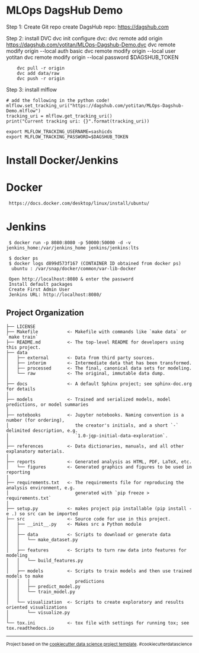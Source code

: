 # MLOps DagsHub Demo
Step 1:
    Create Git repo
    create DagsHub repo: https://dagshub.com

Step 2:
    install DVC
    dvc init
    configure dvc:
        dvc remote add origin https://dagshub.com/yotitan/MLOps-Dagshub-Demo.dvc
        dvc remote modify origin --local auth basic
        dvc remote modify origin --local user yotitan
        dvc remote modify origin --local password $DAGSHUB_TOKEN

        dvc pull -r origin
        dvc add data/raw
        dvc push -r origin    

Step 3:
    install mlflow

    # add the following in the python code!
    mlflow.set_tracking_uri("https://dagshub.com/yotitan/MLOps-Dagshub-Demo.mlflow")
    tracking_uri = mlflow.get_tracking_uri()
    print("Current tracking uri: {}".format(tracking_uri))

    export MLFLOW_TRACKING_USERNAME=sashicds
    export MLFLOW_TRACKING_PASSWORD=$DAGSHUB_TOKEN

# Install Docker/Jenkins
# Docker
     https://docs.docker.com/desktop/linux/install/ubuntu/

# Jenkins     
     $ docker run -p 8080:8080 -p 50000:50000 -d -v jenkins_home:/var/jenkins_home jenkins/jenkins:lts
     
     $ docker ps
     $ docker logs d899d573f167 (CONTAINER ID obtained from docker ps)
      ubuntu : /var/snap/docker/common/var-lib-docker
      
     Open http://localhost:8080 & enter the password
     Install default packages
     Create First Admin User
     Jenkins URL: http://localhost:8080/



Project Organization
------------

    ├── LICENSE
    ├── Makefile           <- Makefile with commands like `make data` or `make train`
    ├── README.md          <- The top-level README for developers using this project.
    ├── data
    │   ├── external       <- Data from third party sources.
    │   ├── interim        <- Intermediate data that has been transformed.
    │   ├── processed      <- The final, canonical data sets for modeling.
    │   └── raw            <- The original, immutable data dump.
    │
    ├── docs               <- A default Sphinx project; see sphinx-doc.org for details
    │
    ├── models             <- Trained and serialized models, model predictions, or model summaries
    │
    ├── notebooks          <- Jupyter notebooks. Naming convention is a number (for ordering),
    │                         the creator's initials, and a short `-` delimited description, e.g.
    │                         `1.0-jqp-initial-data-exploration`.
    │
    ├── references         <- Data dictionaries, manuals, and all other explanatory materials.
    │
    ├── reports            <- Generated analysis as HTML, PDF, LaTeX, etc.
    │   └── figures        <- Generated graphics and figures to be used in reporting
    │
    ├── requirements.txt   <- The requirements file for reproducing the analysis environment, e.g.
    │                         generated with `pip freeze > requirements.txt`
    │
    ├── setup.py           <- makes project pip installable (pip install -e .) so src can be imported
    ├── src                <- Source code for use in this project.
    │   ├── __init__.py    <- Makes src a Python module
    │   │
    │   ├── data           <- Scripts to download or generate data
    │   │   └── make_dataset.py
    │   │
    │   ├── features       <- Scripts to turn raw data into features for modeling
    │   │   └── build_features.py
    │   │
    │   ├── models         <- Scripts to train models and then use trained models to make
    │   │   │                 predictions
    │   │   ├── predict_model.py
    │   │   └── train_model.py
    │   │
    │   └── visualization  <- Scripts to create exploratory and results oriented visualizations
    │       └── visualize.py
    │
    └── tox.ini            <- tox file with settings for running tox; see tox.readthedocs.io


--------

<p><small>Project based on the <a target="_blank" href="https://drivendata.github.io/cookiecutter-data-science/">cookiecutter data science project template</a>. #cookiecutterdatascience</small></p>
